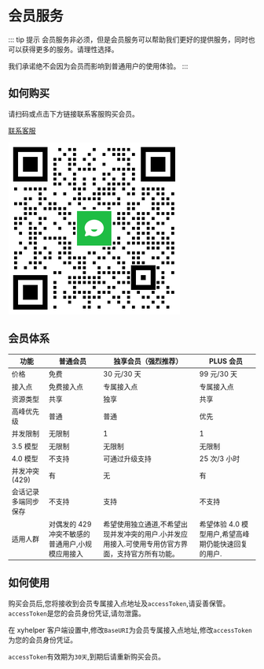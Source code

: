 # 会员服务

::: tip 提示
会员服务非必须，但是会员服务可以帮助我们更好的提供服务，同时也可以获得更多的服务。请理性选择。

我们承诺绝不会因为会员而影响到普通用户的使用体验。
:::

## 如何购买

请扫码或点击下方链接联系客服购买会员。

[联系客服](https://work.weixin.qq.com/kfid/kfc97c97206f588c396)

![微信](./qrcode.png)

## 会员体系

| 功能                 | 普通会员                                         | 独享会员（强烈推荐）                                                                              | PLUS 会员                                           |
| -------------------- | ------------------------------------------------ | ------------------------------------------------------------------------------------------------- | --------------------------------------------------- |
| 价格                 | 免费                                             | 30 元/30 天                                                                                       | 99 元/30 天                                         |
| 接入点               | 免费接入点                                       | 专属接入点                                                                                        | 专属接入点                                          |
| 资源类型             | 共享                                             | 独享                                                                                              | 共享                                                |
| 高峰优先级           | 普通                                             | 普通                                                                                              | 优先                                                |
| 并发限制             | 无限制                                           | 1                                                                                                 | 1                                                   |
| 3.5 模型             | 无限制                                           | 无限制                                                                                            | 无限制                                              |
| 4.0 模型             | 不支持                                           | 可通过升级支持                                                                                    | 25 次/3 小时                                        |
| 并发冲突(429)        | 有                                               | 无                                                                                                | 有                                                  |
| 会话记录多端同步保存 | 不支持                                           | 支持                                                                                              | 不支持                                              |
| 适用人群             | 对偶发的 429 冲突不敏感的普通用户,小规模应用接入 | 希望使用独立通道,不希望出现并发冲突的用户.小并发应用接入.可使用专用仿官方界面，支持官方所有功能。 | 希望体验 4.0 模型用户,希望高峰期仍能快速回复的用户. |

## 如何使用

购买会员后,您将接收到会员专属接入点地址及`accessToken`,请妥善保管。`accessToken`是您的会员身份凭证,请勿泄露。

在 xyhelper 客户端设置中,修改`BaseURI`为会员专属接入点地址,修改`accessToken`为您的会员身份凭证。

`accessToken`有效期为`30天`,到期后请重新购买会员。

